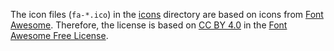 The icon files (`fa-*.ico`) in the [icons](./icons) directory are based on icons from [Font Awesome](https://fontawesome.com/).
Therefore, the license is based on [CC BY 4.0](https://creativecommons.org/licenses/by/4.0/) in the [Font Awesome Free License](https://fontawesome.com/license/free).
